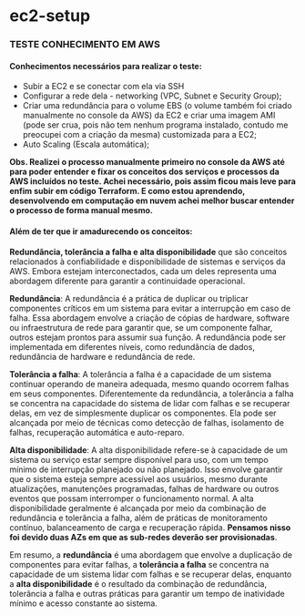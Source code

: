 # ec2-setup

### TESTE CONHECIMENTO EM AWS

#### Conhecimentos necessários para realizar o teste:

 * Subir a EC2 e se conectar com ela via SSH
 * Configurar a rede dela - networking (VPC, Subnet e Security Group);
 * Criar uma redundância para o volume EBS (o volume também foi criado manualmente no console da AWS) da EC2 e criar uma imagem AMI (pode ser crua, pois não tem nenhum programa instalado, contudo me preocupei com a criação da mesma) customizada para a EC2;
 * Auto Scaling (Escala automática);


**Obs. Realizei o processo manualmente primeiro no console da AWS até para poder entender e fixar os conceitos dos serviços e processos da AWS incluídos no teste. Achei necessário, pois assim ficou mais leve para enfim subir em código Terraform. E como estou aprendendo, desenvolvendo em computação em nuvem achei melhor buscar entender o processo de forma manual mesmo.**

#### Além de ter que ir amadurecendo os conceitos:

**Redundância, tolerância a falha e alta disponibilidade** que são conceitos relacionados à confiabilidade e disponibilidade de sistemas e serviços da AWS. Embora estejam interconectados, cada um deles representa uma abordagem diferente para garantir a continuidade operacional. 

**Redundância**: A redundância é a prática de duplicar ou triplicar componentes críticos em um sistema para evitar a interrupção em caso de falha. Essa abordagem envolve a criação de cópias de hardware, software ou infraestrutura de rede para garantir que, se um componente falhar, outros estejam prontos para assumir sua função. A redundância pode ser implementada em diferentes níveis, como redundância de dados, redundância de hardware e redundância de rede.

**Tolerância a falha**: A tolerância a falha é a capacidade de um sistema continuar operando de maneira adequada, mesmo quando ocorrem falhas em seus componentes. Diferentemente da redundância, a tolerância a falha se concentra na capacidade do sistema de lidar com falhas e se recuperar delas, em vez de simplesmente duplicar os componentes. Ela pode ser alcançada por meio de técnicas como detecção de falhas, isolamento de falhas, recuperação automática e auto-reparo.

**Alta disponibilidade**: A alta disponibilidade refere-se à capacidade de um sistema ou serviço estar sempre disponível para uso, com um tempo mínimo de interrupção planejado ou não planejado. Isso envolve garantir que o sistema esteja sempre acessível aos usuários, mesmo durante atualizações, manutenções programadas, falhas de hardware ou outros eventos que possam interromper o funcionamento normal. A alta disponibilidade geralmente é alcançada por meio da combinação de redundância e tolerância a falha, além de práticas de monitoramento contínuo, balanceamento de carga e recuperação rápida. **Pensamos nisso foi devido duas AZs em que as sub-redes deverão ser provisionadas**. 


Em resumo, a **redundância** é uma abordagem que envolve a duplicação de componentes para evitar falhas, a **tolerância a falha** se concentra na capacidade de um sistema lidar com falhas e se recuperar delas, enquanto a **alta disponibilidade** é o resultado da combinação de redundância, tolerância a falha e outras práticas para garantir um tempo de inatividade mínimo e acesso constante ao sistema.

